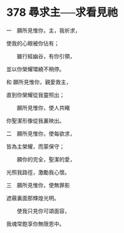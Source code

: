 # 378 尋求主──求看見祂

一　願所見惟你，主，我祈求，

使我的心眼被你佔有；

　　雖行經幽谷，有你引領，

並以你榮耀環繞不稍停。

和 願所見惟你，親愛救主，

直到你榮耀從我靈照出；

　　願所見惟你，使人共睹

你聖潔形像從我裏映出。

二　願所見惟你，使每欲求，

皆為主榮耀，而蒙保守；

　　願你的完全，聖潔的愛，

光照我路徑，激勵我心懷。

三　願所見惟你，使無罪影

遮蔽裏面那輝煌光明。

　　使我只見你可頌面容，

我魂常飽享你無限恩中。

